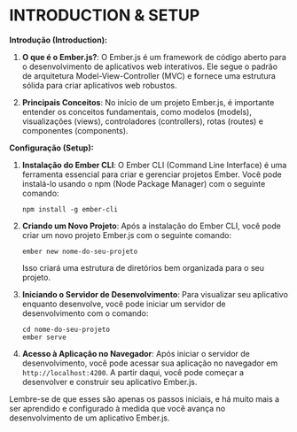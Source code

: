 # INTRODUCTION & SETUP 
**Introdução (Introduction):**

1. **O que é o Ember.js?**: O Ember.js é um framework de código aberto para o desenvolvimento de aplicativos web interativos. Ele segue o padrão de arquitetura Model-View-Controller (MVC) e fornece uma estrutura sólida para criar aplicativos web robustos.

2. **Principais Conceitos**: No início de um projeto Ember.js, é importante entender os conceitos fundamentais, como modelos (models), visualizações (views), controladores (controllers), rotas (routes) e componentes (components).

**Configuração (Setup):**

1. **Instalação do Ember CLI**: O Ember CLI (Command Line Interface) é uma ferramenta essencial para criar e gerenciar projetos Ember. Você pode instalá-lo usando o npm (Node Package Manager) com o seguinte comando:

   ```
   npm install -g ember-cli
   ```

2. **Criando um Novo Projeto**: Após a instalação do Ember CLI, você pode criar um novo projeto Ember.js com o seguinte comando:

   ```
   ember new nome-do-seu-projeto
   ```

   Isso criará uma estrutura de diretórios bem organizada para o seu projeto.

3. **Iniciando o Servidor de Desenvolvimento**: Para visualizar seu aplicativo enquanto desenvolve, você pode iniciar um servidor de desenvolvimento com o comando:

   ```
   cd nome-do-seu-projeto
   ember serve
   ```

4. **Acesso à Aplicação no Navegador**: Após iniciar o servidor de desenvolvimento, você pode acessar sua aplicação no navegador em `http://localhost:4200`. A partir daqui, você pode começar a desenvolver e construir seu aplicativo Ember.js.

Lembre-se de que esses são apenas os passos iniciais, e há muito mais a ser aprendido e configurado à medida que você avança no desenvolvimento de um aplicativo Ember.js.